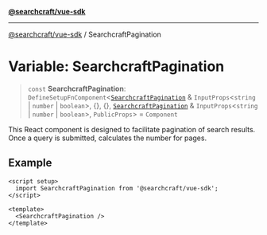 [**@searchcraft/vue-sdk**](/reference/sdk/js-vue/README.md)

***

[@searchcraft/vue-sdk](/reference/sdk/js-vue/globals.md) / SearchcraftPagination

# Variable: SearchcraftPagination

> `const` **SearchcraftPagination**: `DefineSetupFnComponent`\<[`SearchcraftPagination`](/reference/sdk/js-vue/namespaces/JSX/interfaces/SearchcraftPagination.md) & `InputProps`\<`string` \| `number` \| `boolean`\>, \{\}, \{\}, [`SearchcraftPagination`](/reference/sdk/js-vue/namespaces/JSX/interfaces/SearchcraftPagination.md) & `InputProps`\<`string` \| `number` \| `boolean`\>, `PublicProps`\> = `Component`

This React component is designed to facilitate pagination of search results.
Once a query is submitted, calculates the number for pages.

## Example

```vue
<script setup>
  import SearchcraftPagination from '@searchcraft/vue-sdk';
</script>

<template>
  <SearchcraftPagination />
</template>
```
